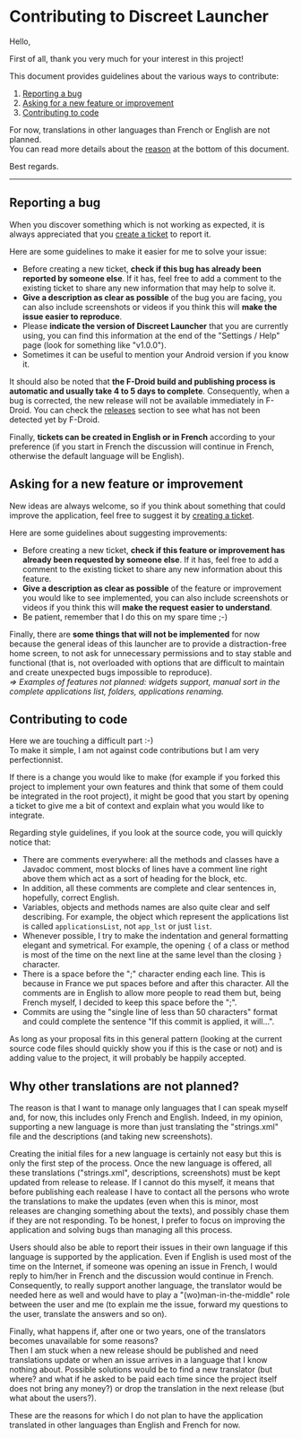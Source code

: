 # Contributing to Discreet Launcher

Hello,

First of all, thank you very much for your interest in this project!

This document provides guidelines about the various ways to contribute:

1. [Reporting a bug](#reporting-a-bug)
2. [Asking for a new feature or improvement](#asking-for-a-new-feature-or-improvement)
3. [Contributing to code](#contributing-to-code)

For now, translations in other languages than French or English are not planned.  
You can read more details about the [reason](#why-other-translations-are-not-planned) at the bottom of this document.

Best regards.

---

## Reporting a bug

When you discover something which is not working as expected, it is always appreciated that you [create a ticket](https://github.com/falzonv/discreet-launcher/issues) to report it.  

Here are some guidelines to make it easier for me to solve your issue:

- Before creating a new ticket, **check if this bug has already been reported by someone else**.
If it has, feel free to add a comment to the existing ticket to share any new information that may help to solve it.
- **Give a description as clear as possible** of the bug you are facing, you can also include screenshots or videos if you think this will **make the issue easier to reproduce**.
- Please **indicate the version of Discreet Launcher** that you are currently using, you can find this information at the end of the "Settings / Help" page (look for something like "v1.0.0").
- Sometimes it can be useful to mention your Android version if you know it.

It should also be noted that **the F-Droid build and publishing process is automatic and usually take 4 to 5 days to complete**.
Consequently, when a bug is corrected, the new release will not be available immediately in F-Droid. You can check the [releases](https://github.com/falzonv/discreet-launcher/releases) section to see what has not been detected yet by F-Droid.

Finally, **tickets can be created in English or in French** according to your preference (if you start in French the discussion will continue in French, otherwise the default language will be English).


## Asking for a new feature or improvement

New ideas are always welcome, so if you think about something that could improve the application, feel free to suggest it by [creating a ticket](https://github.com/falzonv/discreet-launcher/issues).

Here are some guidelines about suggesting improvements:

- Before creating a new ticket, **check if this feature or improvement has already been requested by someone else**.
If it has, feel free to add a comment to the existing ticket to share any new information about this feature.
- **Give a description as clear as possible** of the feature or improvement you would like to see implemented, you can also include screenshots or videos if you think this will **make the request easier to understand**.
- Be patient, remember that I do this on my spare time ;-)

Finally, there are **some things that will not be implemented** for now because the general ideas of this launcher are to provide a distraction-free home screen, to not ask for unnecessary permissions and to stay stable and functional (that is, not overloaded with options that are difficult to maintain and create unexpected bugs impossible to reproduce).  
*=> Examples of features not planned: widgets support, manual sort in the complete applications list, folders, applications renaming.*


## Contributing to code

Here we are touching a difficult part :-)  
To make it simple, I am not against code contributions but I am very perfectionnist.

If there is a change you would like to make (for example if you forked this project to implement your own features and think that some of them could be integrated in the root project), it might be good that you start by opening a ticket to give me a bit of context and explain what you would like to integrate.

Regarding style guidelines, if you look at the source code, you will quickly notice that:

- There are comments everywhere: all the methods and classes have a Javadoc comment, most blocks of lines have a comment line right above them which act as a sort of heading for the block, etc.
- In addition, all these comments are complete and clear sentences in, hopefully, correct English.
- Variables, objects and methods names are also quite clear and self describing.
For example, the object which represent the applications list is called <code>applicationsList</code>, not <code>app_lst</code> or just <code>list</code>.
- Whenever possible, I try to make the indentation and general formatting elegant and symetrical.
For example, the opening <code>{</code> of a class or method is most of the time on the next line at the same level than the closing <code>}</code> character.
- There is a space before the ";" character ending each line.
This is because in France we put spaces before and after this character.
All the comments are in English to allow more people to read them but, being French myself, I decided to keep this space before the ";".
- Commits are using the "single line of less than 50 characters" format and could complete the sentence "If this commit is applied, it will...".

As long as your proposal fits in this general pattern (looking at the current source code files should quickly show you if this is the case or not) and is adding value to the project, it will probably be happily accepted.


## Why other translations are not planned?

The reason is that I want to manage only languages that I can speak myself and, for now, this includes only French and English.
Indeed, in my opinion, supporting a new language is more than just translating the "strings.xml" file and the descriptions (and taking new screenshots).

Creating the initial files for a new language is certainly not easy but this is only the first step of the process.
Once the new language is offered, all these translations ("strings.xml", descriptions, screenshots) must be kept updated from release to release.
If I cannot do this myself, it means that before publishing each realease I have to contact all the persons who wrote the translations to make the updates (even when this is minor, most releases are changing something about the texts), and possibly chase them if they are not responding.
To be honest, I prefer to focus on improving the application and solving bugs than managing all this process.

Users should also be able to report their issues in their own language if this language is supported by the application.
Even if English is used most of the time on the Internet, if someone was opening an issue in French, I would reply to him/her in French and the discussion would continue in French.  
Consequently, to really support another language, the translator would be needed here as well and would have to play a "(wo)man-in-the-middle" role between the user and me (to explain me the issue, forward my questions to the user, translate the answers and so on).

Finally, what happens if, after one or two years, one of the translators becomes unavailable for some reasons?  
Then I am stuck when a new release should be published and need translations update or when an issue arrives in a language that I know nothing about.
Possible solutions would be to find a new translator (but where? and what if he asked to be paid each time since the project itself does not bring any money?) or drop the translation in the next release (but what about the users?).

These are the reasons for which I do not plan to have the application translated in other languages than English and French for now.